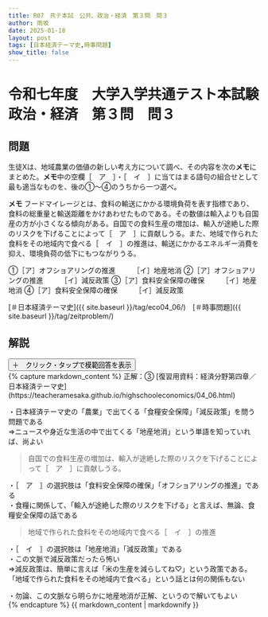 ```yaml
---
title: R07　共テ本試　公共、政治・経済　第３問　問３
author: 雨坂
date: 2025-01-18
layout: post
tags: [日本経済テーマ史,時事問題]
show_title: false
---
```

  
# 令和七年度　大学入学共通テスト本試験　政治・経済　第３問　問３  
  
## 問題
生徒Xは、地域農業の価値の新しい考え方について調べ、その内容を次の**メモ**にまとめた。**メモ**中の空欄［　ア　］・［　イ　］に当てはまる語句の組合せとして最も適当なものを、後の①～④のうちから一つ選べ。  
  
**メモ**
フードマイレージとは、食料の輸送にかかる環境負荷を表す指標であり、食料の総重量と輸送距離をかけあわせたものである。その数値は輸入よりも自国産の方が小さくなる傾向がある。自国での食料生産の増加は、輸入が途絶した際のリスクを下げることによって［　ア　］に貢献しうる。また、地域で作られた食料をその地域内で食べる［　イ　］の推進は、輸送にかかるエネルギー消費を抑え、環境負荷の低下にもつながりうる。  
  
①［ア］オフショアリングの推進　　　［イ］地産地消
②［ア］オフショアリングの推進　　　［イ］減反政策
③［ア］食料安全保障の確保　　　［イ］地産地消
④［ア］食料安全保障の確保　　　［イ］減反政策
  
[＃日本経済テーマ史]({{ site.baseurl }}/tag/eco04_06/)　[＃時事問題]({{ site.baseurl }}/tag/zeitproblem/)  

## 解説  
<div class="collapsible">
  <button class="collapsible-button">＋　クリック・タップで模範回答を表示</button>
  <div class="collapsible-content">
    {% capture markdown_content %}
正解：③  
[復習用資料：経済分野第四章／日本経済テーマ史](https://teacheramesaka.github.io/highschooleconomics/04_06.html)  
  
・日本経済テーマ史の「農業」で出てくる「食糧安全保障」「減反政策」を問う問題である  
⇒ニュースや身近な生活の中で出てくる「地産地消」という単語を知っていれば、尚よい  
  
>自国での食料生産の増加は、輸入が途絶した際のリスクを下げることによって［　ア　］に貢献しうる。  
  
・［　ア　］の選択肢は「食料安全保障の確保」「オフショアリングの推進」である  
・食糧に関係して、「輸入が途絶した際のリスクを下げる」と言えば、無論、食糧安全保障の話である  
  
>地域で作られた食料をその地域内で食べる［　イ　］の推進  
  
・［　イ　］の選択肢は「地産地消」「減反政策」である  
・この文脈で減反政策だったら怖い  
⇒減反政策は、簡単に言えば「米の生産を減らしてね♡」という政策である。「地域で作られた食料をその地域内で食べる」という話とは何の関係もない  
  
・勿論、この文脈なら明らかに地産地消が正解、というので解いてもよい  
    {% endcapture %}
    {{ markdown_content | markdownify }}
  </div>
</div>